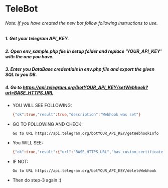 # TeleBot

###### Note: If you have created the new bot follow following instructions to use.

##### 1. Get your telegram API_KEY.

##### 2. Open env_sample.php file in setup folder and replace 'YOUR_API_KEY' with the one you have.

##### 3. Enter you DataBase credentials in env.php file and export the given SQL to you DB.

##### 4. Go to https://api.telegram.org/botYOUR_API_KEY/setWebhook?url=BASE_HTTPS_URL

- YOU WILL SEE FOLLOWING:
  ```sh
  {"ok":true,"result":true,"description":"Webhook was set"}
  ```
- GO TO FOLLOWING AND CHECK:
  ```
  Go to URL https://api.telegram.org/botYOUR_API_KEY/getWebhookInfo
  ```
- You WILL SEE:
  ```sh
  {"ok":true,"result":{"url":"BASE_HTTPS_URL","has_custom_certificate":false,"pending_update_count":0,"max_connections":40}}
  ```
- IF NOT:
  ```
  Go to URL https://api.telegram.org/botYOUR_API_KEY/deleteWebhook
  ```
- Then do step-3 again :)
